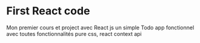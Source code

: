 # First React code
Mon premier cours et project avec React js 
un simple Todo app fonctionnel avec toutes fonctionnalités
pure css, react context api 
